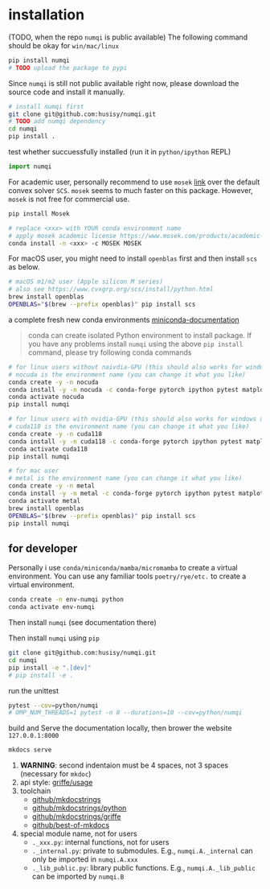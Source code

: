 # installation

(TODO, when the repo `numqi` is public available) The following command should be okay for `win/mac/linux`

```bash
pip install numqi
# TODO upload the package to pypi
```

Since `numqi` is still not public available right now, please download the source code and install it manually.

```bash
# install numqi first
git clone git@github.com:husisy/numqi.git
# TODO add numqi dependency
cd numqi
pip install .
```

test whether succuessfully installed (run it in `python/ipython` REPL)

```Python
import numqi
```

For academic user, personally recommend to use `mosek` [link](https://docs.mosek.com/latest/pythonapi/index.html) over the default convex solver `SCS`. `mosek` seems to much faster on this package. However, `mosek` is not free for commercial use.

```bash
pip install Mosek

# replace <xxx> with YOUR conda environment name
# apply mosek academic license https://www.mosek.com/products/academic-licenses/
conda install -n <xxx> -c MOSEK MOSEK
```

For macOS user, you might need to install `openblas` first and then install `scs` as below.

```bash
# macOS m1/m2 user (Apple silicon M series)
# also see https://www.cvxgrp.org/scs/install/python.html
brew install openblas
OPENBLAS="$(brew --prefix openblas)" pip install scs
```

a complete fresh new conda environments [miniconda-documentation](https://docs.conda.io/en/latest/miniconda.html)

> conda can create isolated Python environment to install package. If you have any problems install `numqi` using the above `pip install` command, please try following conda commands

```bash
# for linux users without naivdia-GPU (this should also works for windows user)
# nocuda is the environment name (you can change it what you like)
conda create -y -n nocuda
conda install -y -n nocuda -c conda-forge pytorch ipython pytest matplotlib scipy tqdm cvxpy
conda activate nocuda
pip install numqi

# for linux users with nvidia-GPU (this should also works for windows user)
# cuda118 is the environment name (you can change it what you like)
conda create -y -n cuda118
conda install -y -n cuda118 -c conda-forge pytorch ipython pytest matplotlib scipy tqdm cvxpy
conda activate cuda118
pip install numqi

# for mac user
# metal is the environment name (you can change it what you like)
conda create -y -n metal
conda install -y -n metal -c conda-forge pytorch ipython pytest matplotlib scipy requests tqdm cvxpy
conda activate metal
brew install openblas
OPENBLAS="$(brew --prefix openblas)" pip install scs
pip install numqi
```

## for developer

Personally i use `conda/miniconda/mamba/micromamba` to create a virtual environment. You can use any familiar tools `poetry/rye/etc.` to create a virtual environment.

```bash
conda create -n env-numqi python
conda activate env-numqi
```

Then install `numqi` (see documentation there)

Then install `numqi` using `pip`

```bash
git clone git@github.com:husisy/numqi.git
cd numqi
pip install -e ".[dev]"
# pip install -e .
```

run the unittest

```bash
pytest --cov=python/numqi
# OMP_NUM_THREADS=1 pytest -n 8 --durations=10 --cov=python/numqi
```

build and Serve the documentation locally, then brower the website `127.0.0.1:8000`

```bash
mkdocs serve
```

1. **WARNING**: second indentaion must be 4 spaces, not 3 spaces (necessary for `mkdoc`)
2. api style: [griffe/usage](https://mkdocstrings.github.io/griffe/docstrings/)
3. toolchain
    * [github/mkdocstrings](https://github.com/mkdocstrings/mkdocstrings)
    * [github/mkdocstrings/python](https://github.com/mkdocstrings/python)
    * [github/mkdocstrings/griffe](https://github.com/mkdocstrings/griffe)
    * [github/best-of-mkdocs](https://github.com/mkdocs/best-of-mkdocs)
4. special module name, not for users
   * `._xxx.py`: internal functions, not for users
   * `._internal.py`: private to submodules. E.g., `numqi.A._internal` can only be imported in `numqi.A.xxx`
   * `._lib_public.py`: library public functions. E.g., `numqi.A._lib_public` can be imported by `numqi.B`
